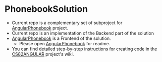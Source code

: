 # PhonebookSolution
- Current repo is a complementary set of subproject for [AngularPhonebook](https://github.com/chempkovsky/AngularPhonebook) project.
- Current repo is an implementation of the Backend part of the solution
- [AngularPhonebook](https://github.com/chempkovsky/AngularPhonebook) is a Frontend of the solution.
  - Please open [AngularPhonebook](https://github.com/chempkovsky/AngularPhonebook) for readme.
- You can find detailed step-by-step instructions for creating code in the [CS82ANGULAR](https://github.com/chempkovsky/CS82ANGULAR/wiki) project's wiki.
